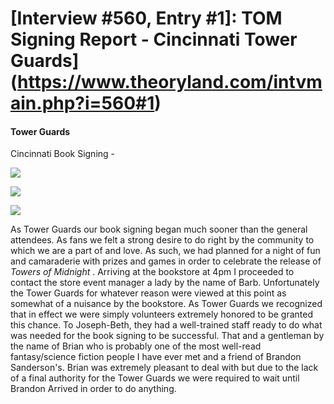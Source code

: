 # [Interview #560, Entry #1]: TOM Signing Report - Cincinnati Tower Guards](https://www.theoryland.com/intvmain.php?i=560#1)

#### Tower Guards

Cincinnati Book Signing -

![](http://www.dragonmount.com/forums/uploads/862219994eeebe8a4c15da6cd212b695.jpeg)

![](http://www.dragonmount.com/forums/uploads/1288810748/gallery_15021_43_110159.jpg)

![](http://www.dragonmount.com/forums/uploads/1288810748/gallery_15021_43_167225.jpg)

As Tower Guards our book signing began much sooner than the general attendees. As fans we felt a strong desire to do right by the community to which we are a part of and love. As such, we had planned for a night of fun and camaraderie with prizes and games in order to celebrate the release of
*Towers of Midnight*
. Arriving at the bookstore at 4pm I proceeded to contact the store event manager a lady by the name of Barb. Unfortunately the Tower Guards for whatever reason were viewed at this point as somewhat of a nuisance by the bookstore. As Tower Guards we recognized that in effect we were simply volunteers extremely honored to be granted this chance. To Joseph-Beth, they had a well-trained staff ready to do what was needed for the book signing to be successful. That and a gentleman by the name of Brian who is probably one of the most well-read fantasy/science fiction people I have ever met and a friend of Brandon Sanderson's. Brian was extremely pleasant to deal with but due to the lack of a final authority for the Tower Guards we were required to wait until Brandon Arrived in order to do anything.

